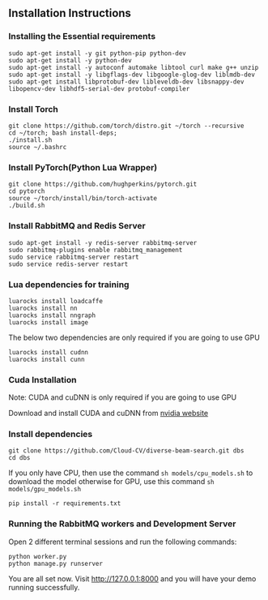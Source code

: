## Installation Instructions

### Installing the Essential requirements
    sudo apt-get install -y git python-pip python-dev
    sudo apt-get install -y python-dev
    sudo apt-get install -y autoconf automake libtool curl make g++ unzip
    sudo apt-get install -y libgflags-dev libgoogle-glog-dev liblmdb-dev
    sudo apt-get install libprotobuf-dev libleveldb-dev libsnappy-dev libopencv-dev libhdf5-serial-dev protobuf-compiler

### Install Torch
    git clone https://github.com/torch/distro.git ~/torch --recursive
    cd ~/torch; bash install-deps;
    ./install.sh
    source ~/.bashrc

### Install PyTorch(Python Lua Wrapper)
    git clone https://github.com/hughperkins/pytorch.git
    cd pytorch
    source ~/torch/install/bin/torch-activate
    ./build.sh

### Install RabbitMQ and Redis Server
    sudo apt-get install -y redis-server rabbitmq-server
    sudo rabbitmq-plugins enable rabbitmq_management
    sudo service rabbitmq-server restart 
    sudo service redis-server restart

### Lua dependencies for training
    luarocks install loadcaffe
    luarocks install nn
    luarocks install nngraph 
    luarocks install image 
The below two dependencies are only required if you are going to use GPU

    luarocks install cudnn
    luarocks install cunn

### Cuda Installation

Note: CUDA and cuDNN is only required if you are going to use GPU

Download and install CUDA and cuDNN from [nvidia website](https://developer.nvidia.com/cuda-downloads) 

### Install dependencies
    git clone https://github.com/Cloud-CV/diverse-beam-search.git dbs
    cd dbs

If you only have CPU, then use the command `sh models/cpu_models.sh` to download the model otherwise for GPU, use this command `sh models/gpu_models.sh` 

    pip install -r requirements.txt

### Running the RabbitMQ workers and Development Server

Open 2 different terminal sessions and run the following commands:

    python worker.py
    python manage.py runserver

You are all set now. Visit http://127.0.0.1:8000 and you will have your demo running successfully.